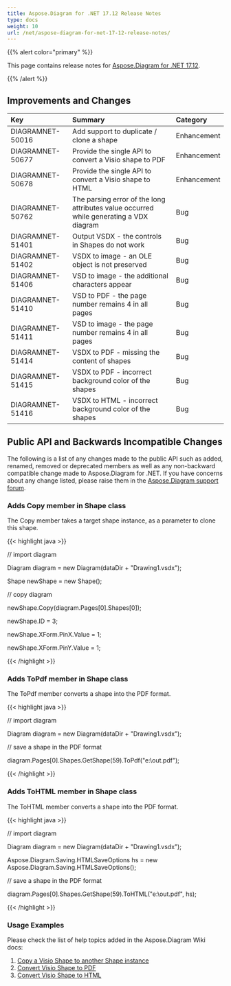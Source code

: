 ```yaml
---
title: Aspose.Diagram for .NET 17.12 Release Notes
type: docs
weight: 10
url: /net/aspose-diagram-for-net-17-12-release-notes/
---
```


{{% alert color="primary" %}} 

This page contains release notes for [Aspose.Diagram for .NET 17.12](https://www.nuget.org/packages/Aspose.Diagram/17.12.0).

{{% /alert %}} 
## **Improvements and Changes**

|**Key**|**Summary**|**Category**|
| :- | :- | :- |
|DIAGRAMNET-50016|Add support to duplicate / clone a shape|Enhancement|
|DIAGRAMNET-50677|Provide the single API to convert a Visio shape to PDF|Enhancement|
|DIAGRAMNET-50678|Provide the single API to convert a Visio shape to HTML|Enhancement|
|DIAGRAMNET-50762|The parsing error of the long attributes value occurred while generating a VDX diagram|Bug|
|DIAGRAMNET-51401|Output VSDX - the controls in Shapes do not work|Bug|
|DIAGRAMNET-51402|VSDX to image - an OLE object is not preserved|Bug|
|DIAGRAMNET-51406|VSD to image - the additional characters appear|Bug|
|DIAGRAMNET-51410|VSD to PDF - the page number remains 4 in all pages|Bug|
|DIAGRAMNET-51411|VSD to image - the page number remains 4 in all pages|Bug|
|DIAGRAMNET-51414|VSDX to PDF - missing the content of shapes|Bug|
|DIAGRAMNET-51415|VSDX to PDF - incorrect background color of the shapes|Bug|
|DIAGRAMNET-51416|VSDX to HTML - incorrect background color of the shapes|Bug|
## **Public API and Backwards Incompatible Changes**
The following is a list of any changes made to the public API such as added, renamed, removed or deprecated members as well as any non-backward compatible change made to Aspose.Diagram for .NET. If you have concerns about any change listed, please raise them in the [Aspose.Diagram support forum](https://forum.aspose.com/c/diagram).
### **Adds Copy member in Shape class**
The Copy member takes a target shape instance, as a parameter to clone this shape.

{{< highlight java >}}

 // import diagram

Diagram diagram = new Diagram(dataDir + "Drawing1.vsdx");

Shape newShape = new Shape();

// copy diagram

newShape.Copy(diagram.Pages[0].Shapes[0]);

newShape.ID = 3;

newShape.XForm.PinX.Value = 1;

newShape.XForm.PinY.Value = 1;

{{< /highlight >}}
### **Adds ToPdf member in Shape class**
The ToPdf member converts a shape into the PDF format.

{{< highlight java >}}

 // import diagram

Diagram diagram = new Diagram(dataDir + "Drawing1.vsdx");

// save a shape in the PDF format

diagram.Pages[0].Shapes.GetShape(59).ToPdf("e:\\out.pdf");

{{< /highlight >}}
### **Adds ToHTML member in Shape class**
The ToHTML member converts a shape into the PDF format.

{{< highlight java >}}

 // import diagram

Diagram diagram = new Diagram(dataDir + "Drawing1.vsdx");

Aspose.Diagram.Saving.HTMLSaveOptions hs = new Aspose.Diagram.Saving.HTMLSaveOptions();

// save a shape in the PDF format

diagram.Pages[0].Shapes.GetShape(59).ToHTML("e:\\out.pdf", hs);

{{< /highlight >}}
### **Usage Examples**
Please check the list of help topics added in the Aspose.Diagram Wiki docs: 

1. [Copy a Visio Shape to another Shape instance](/diagram/net/add-2c-retrieve-2c-copy-and-read-visio-shape-data-html/#add-retrieve-copyandreadvisioshapedata-copyavisioshapetoanothershapeinstance)
1. [Convert Visio Shape to PDF](/diagram/net/group-2c-convert-and-verify-shapes-html/#group-convertandverifyshapes-convertvisioshapetopdf)
1. [Convert Visio Shape to HTML](/diagram/net/group-2c-convert-and-verify-shapes-html/#group-convertandverifyshapes-convertvisioshapetohtml)
